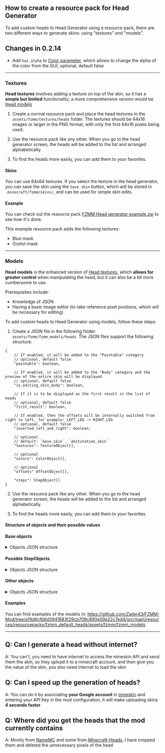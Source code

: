 ## How to create a resource pack for Head Generator

To add custom heads to Head Generator using a resource pack, there are two different ways to generate skins: using "textures" and "models".

## Changes in 0.2.14

* Add `has_alpha` to [Color parameter](#colorobject), which allows to change the alpha of the color from the GUI, optional, default false

---

### Textures

**Head textures** involves adding a texture on top of the skin, so it has a __simple but limited__ functionality; a more comprehensive version would be [Head models](#models)

1. Create a normal resource pack and place the head textures in the `assets/fzmm/textures/heads` folder. The textures should be 64x16 images or larger in the PNG format, with only the first 64x16 pixels being used.

2. Use the resource pack like any other. When you go to the head generator screen, the heads will be added to the list and arranged alphabetically.

3. To find the heads more easily, you can add them to your favorites.

#### Skins
You can use 64x64 textures. If you select the texture in the head generator, you can save the skin using the `Save skin` button, which will be stored in `.minecraft/fzmm/skins/`, and can be used for simple skin edits.

#### Example

You can check out the resource pack [FZMM Head generator example.zip](https://github.com/Zailer43/FZMM-Mod/files/10303878/FZMM.Head.generator.example.zip) to see how it's done.

This example resource pack adds the following textures:
- Blue mask
- Ocelot mask

---

### Models

**Head models** is the enhanced version of [Head textures](#textures), which **allows for greater control** when manipulating the head, but it can also be a bit more cumbersome to use.

Prerequisites include:

- Knowledge of JSON
- Having a basic image editor (to take reference pixel positions, which will be necessary for editing)

To add custom heads to Head Generator using models, follow these steps:

1. Create a JSON file in the following folder: `assets/fzmm/fzmm_models/heads`. The JSON files support the following structure:

```json5
{
	// If enabled, it will be added to the "Paintable" category
	// optional, default false
	"paintable": boolean,

	// If enabled, it will be added to the "Body" category and the preview of the entire skin will be displayed
	// optional, default false
	"is_editing_skin_body": boolean,

	// If it is to be displayed as the first result in the list of heads
	// optional, default false
	"first_result": boolean,

	// If enabled, then the offsets will be internally switched from right to left, for example: LEFT_LEG -> RIGHT_LEG
	// optional, default false
	"inverted_left_and_right": boolean,

	// optional
	// default: `base_skin`, `destination_skin`
	"textures": TextureObject[],

	// optional
	"colors": ColorObject[],

	// optional
	"offsets" OffsetObject[],

	"steps": StepObject[]
}
```
2. Use the resource pack like any other. When you go to the head generator screen, the heads will be added to the list and arranged alphabetically.

3. To find the heads more easily, you can add them to your favorites.


#### Structure of objects and their possible values


#### Base objects

<details>
<summary>Objects JSON structure</summary>

##### TextureObject

```json5
{
	"path": String, // The path of the texture in the resource pack, for example: "fzmm:textures/model_textures/texture.png"

	"id": String, // The id used to identify the texture for use

	"requested": boolean, // Whether a image field will be displayed to the user to change the value, optional, by default true
}
```

##### ColorObject

```json5
{
	"color_hex": String, // default color, format is #AARRGGBB or #RRGGBB
	// Example: #FFFFFF or #80FF00FF

	"has_alpha": Boolean, // Allows to modify color alpha from the GUI, optional, default false

	"id": String, // The id used to identify the color for use,

	"requested": boolean, // Whether a color field will be displayed to the user to change the value, optional, default true
}
```

##### OffsetObject

```json5
{
	"id": String, // To identify the offset when you want to activate or deactivate it

	"requested": boolean, // Whether a slider will be displayed to the user to change the value, optional, by default true

	"value": byte, // To determine the pixels to be offset, optional, by default 0

	"min_value": byte, // Is the minimum value of `value` in the slider, optional, by default 0,

	"max_value": byte, // Is the maximum value of `value` in the slider, optional, by default 8

	"axis": String, // Determines whether it is the X or Y axis, `X` for x and `Y` for `Y`

	"enabled": boolean // If enabled by default, optional, default false, when enabled the pixels are offset,
	// can be toggled with StepObject "toggle_offset"
}
```

</details>

#### Possible StepObjects

<details>
<summary>Objects JSON structure</summary>

##### Condition
A condition, which allows handling specific cases, can help add compatibility in some instances, such as certain models requiring certain steps if the skin is slim or wide.

```json5
{
	"type": "condition",

	"condition": String, // The condition to be used is required and may or may not have arguments (which go into "arguments").
	// Possible values are:
	//
	// "is_slim_model": true if the selected skin is slim, false if it's wide.
	// More technically, it verifies if the LEFT_ARM + 15 skin at x and y has an alpha of 0.
	// Requires no arguments.
	//---
	// "is_pixel": Compares if the pixel of an area is as expected. True if it's the same, false if it's different.
	// It has the following arguments:
	//
	// "pos": PointObject
	// "expected_color": string, // following the format of #AARRGGBB or #RRGGBB, for example #FF353635
	//---
	// "is_alpha": Compares if the alpha of the pixel of an area is as expected. True if it's within the range,
	// false if it's outside the range. The range is inclusive.
	// It has the following arguments:
	//
	// "pos": PointObject
	// "min_alpha": int, //value from 0 to 255
	// "max_alpha": int, //value from 0 to 255

	"arguments": Object, // The arguments required by "condition" are optional depending on whether
	// the option requires arguments or not.


	// "if_true" or "if_false" is required; there must be at least 1, both can be present.

	"if_true": StepObject[], // In case the condition is true

	"if_false": StepObject[] // In case the condition is false
}
```

##### Copy
Copies an area from the selected texture and places it in the destination texture, possibly the step you'll use the most

```json5
{
	"type": "copy",

	"source": Area, // The area of the selected texture where the pixels will be copied

	"destination": Area, // The area of the final texture where the copied pixels will be placed,
	// this value is optional and if not specified, the same values of "source" will be used

	"add_hat_layer": boolean, // if true, it adds the first layer of the source in the destination
	// and adds the second layer of both, this value ignores "hat_layer" of source and destination,
	// this value is optional and by default is false

	"overlap_source_hat": boolean, // if true, it adds the first and second layer of the source in the destination,
	// this value ignores "hat_layer" of source, this value is optional and by default is false
	
	"degrees": int, // rotates the texture when placing it in the destination but rotating it from its center,
	// this value is optional and by default is 0

	"mirror_horizontal": boolean, // applies a horizontal mirror to the copied texture,
	// it is applied after rotating with degrees, this value is optional and by default is false

	"mirror_vertical": boolean // applies a vertical mirror to the copied texture,
	// it is applied after rotating with degrees, this value is optional and by default is false
}
```

##### Delete
Deletes pixels from the selected area in the final texture

```json5
{
	"type": "delete",
	"area": Area // the area where the pixels will be deleted
}
```

##### Fill color
Fills an area with the selected color using the specified algorithm

```json5
{
	"type": "fill_color",

	"area": Area, // the area to be filled with the selected color

	"algorithm": String // the type of algorithm to be used to obtain the color, possible algorithms:
	// * desaturate: performs desaturation, converting the color to a grayscale scale.
	// It removes the color information from the pixel and retains only its luminance component
	//
	// * grayscale: similar to the desaturation algorithm, this method also converts the color to grayscale.
	// It uses a weighted average approach to calculate the grayscale value, which can yield slightly different
	// results than desaturation.
	//
	// * inverse: invert the color to use its opposite
	//
	// * solid: uses the selected color without modifying//
	//
	// * multiply: multiplies the selected color and the color of the pixel to be changed,
	// obtains a result more similar to the selected color if the selected pixel is in grayscale and is whiter
}
```

#### Function
Use steps from another [Head models](#models), allowing for reuse, helping to avoid having steps with slight changes and repeated in other [Head models](#models).

Extra notes:

* The [selected destination](#select-destination) is passed, so changing it will affect what the function changes.
* The [selected texture](#select-texture) is also passed, so changing it will make it the first texture that the function uses.
* The same applies to the [selected color](#select-color).
* If an [offset](#offsetobject) is passed, it will be passed in its current state to the previous Head models at the end of the function, which means that if you leave an offset enabled within your function, it will be applied to the next [step](#possible-stepobjects), even if that offset was not originally in the current model.

```json5
{
	"type": "function",

	"function_path": String, // Required, it's the other model that will be used, the initial path is
	// `assets/fzmm/fzmm_models`, so possible values might be: `internal/my_custom_function` or `heads/plushie1`,
	// note: no need to add .json

	"textures": TextureObject, // Optional, parameter that will be passed to the function, so it can use them

	"colors": ColorObject, // Optional, parameter that will be passed to the function, so it can use them

	"offsets": OffsetObject, // Optional, parameter that will be passed to the function, so it can use them,
	// at the end of the function they will be added to the current model

	"pos": PointObject, // Optional, offset that will be applied to the function, not affected by `inverted_left_and_right`

	"inverted_left_and_right": boolean // Optional, parameter that will be passed to the function, so it can use them
}


```

##### Select color
Selects the color to be used in the next step, by default there is no color selected. White is used if no color is found

```json5
{
	"type": "select_color",
	"color_id": String // The id defined in colors
}
```

##### Select destination
Select a texture that will be used in the following steps as the target of the modifications. The texture selected by default is the destination skin, its id is `destination_skin`

```json5
{
	"type": "select_destination",
	"texture_id": String // The id defined in textures
}
```

##### Select texture
Selects a texture that will be used in the following steps. The default selected texture is the base skin, its id is `base_skin`

```json5
{
	"type": "select_texture",
	"texture_id": String // The id defined in textures
}
```

##### Toggle offset
Step to enable or disable the offset, so that it only takes effect when you want it to, the offset is applied in the destination of all the steps to which it can be applied while it is enabled

```json5
{
	"type": "toggle_offset",

	"offset_id": String, // The id defined in offsets

	"enabled": boolean // new value
}
```

</details>

#### Other objects

<details>
<summary>Objects JSON structure</summary>

##### Area
Represents an area in a Minecraft skin model, with information about its position, size, and whether it includes the hat layer or not

```json5
{
	"offset": String, // The offset of the area
	// Possible values are "HEAD", "BODY", "RIGHT_ARM", "RIGHT_LEG", "LEFT_LEG", "LEFT_ARM"
	//
	// Preconfigured values that do not require any other area attribute (x, y, etc.):
	// "ALL" (entire skin), "ALL_BODY" (entire skin excluding the head)

	"hat_layer": boolean, // // Whether the area is the hat layer

	"x": int, // The x coordinate of the top-left corner of the area

	"y": int, // The y coordinate of the top-left corner of the area

	"width": int, // The width of the area

	"height": int // The height of the area
}
```

##### PointObject
Represents a point in a Minecraft skin model, with information about its position

```json5
{
	"offset": String, // The offset of the area
	// Possible values are "HEAD", "BODY", "RIGHT_ARM", "RIGHT_LEG", "LEFT_LEG", "LEFT_ARM"

	"hat_layer": boolean, // // Whether the area is the hat layer

	"x": int, // The x coordinate of the top-left corner of the area

	"y": int // The y coordinate of the top-left corner of the area
}
```

</details>

#### Examples
You can find examples of the models in: 
https://github.com/Zailer43/FZMM-Mod/tree/a19d6cfb6d3941883f29cb709c890e09e22c7ed4/src/main/resources/resourcepacks/fzmm_default_heads/assets/fzmm/fzmm_models

---

## Q: Can I generate a head without internet?
A: You can't, you need to have internet to access the mineskin API and send them the skin, so they upload it to a minecraft account, and then give you the value of the skin, you also need internet to load the skin.

## Q: Can I speed up the generation of heads?
A: You can do it by associating **your Google account** in [mineskin](https://mineskin.org/apikey) and entering your API Key in the mod configuration, it will make uploading skins **4 seconds faster**

## Q: Where did you get the heads that the mod currently contains
A: Mostly from [NameMC](https://namemc.com) and some from [Minecraft-Heads](https://minecraft-heads.com), I have cropped them and deleted the unnecessary pixels of the head
